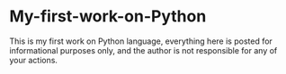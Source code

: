 # My-first-work-on-Python
This is my first work on Python language, everything here is posted for informational purposes only, and the author is not responsible for any of your actions.
